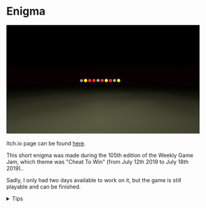 # Enigma
![game](Screenshots/enigma.png)

Itch.io page can be found [here](https://chyrro.itch.io/enigma).

This short enigma was made during the 105th edition of the Weekly Game Jam, which theme was "Cheat To Win" (from July 12th 2019 to July 18th 2019)..

Sadly, I only had two days available to work on it, but the game is still playable and can be finished.

<details>
  <summary>Tips</summary>
  
  You may find the enigma a little bit too difficult. If that's the case, here is some help:
  
  The name of Minako, the mysterious NPC in this game, is similar to a famous Japanese company which created the Castlevania franchise and which is also known for the password present in its games.
  
  This code will lead you to your freedom.
  
</details>
